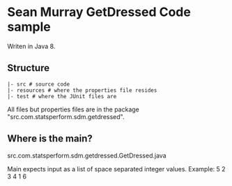 # Sean Murray GetDressed Code sample

Writen in Java 8.

## Structure

```code
|- src # source code
|- resources # where the properties file resides
|- test # where the JUnit files are
```
All files but properties files are in the package "src.com.statsperform.sdm.getdressed".

## Where is the main?

src.com.statsperform.sdm.getdressed.GetDressed.java

Main expects input as a list of space separated integer values.
Example: 5 2 3 4 1 6
